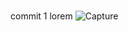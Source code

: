# 
commit 1 lorem
![Capture](https://user-images.githubusercontent.com/87094287/127051640-2131ab68-0158-457d-957b-669188a6e2f9.PNG)
